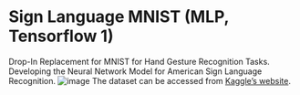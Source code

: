 # Sign Language MNIST (MLP, Tensorflow 1) 
Drop-In Replacement for MNIST for Hand Gesture Recognition Tasks.
Developing the Neural Network Model for American Sign Language Recognition.
![image](https://user-images.githubusercontent.com/82322980/141560796-f86d84c4-49f7-4a3d-9673-93c5781955ba.png)
The dataset can be accessed from [Kaggle’s website](https://www.kaggle.com/datamunge/sign-language-mnist). 
